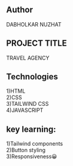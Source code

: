 
## Author
DABHOLKAR NUZHAT

## PROJECT TITLE
TRAVEL AGENCY

## Technologies
1)HTML<br>
2)CSS<br>
3)TAILWIND CSS<br>
4)JAVASCRIPT

## key learning:
1)Tailwind components<br>
2)Button styling<br>
3)Responsiveness😀


